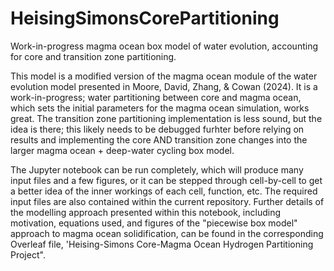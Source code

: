 # HeisingSimonsCorePartitioning
Work-in-progress magma ocean box model of water evolution, accounting for core and transition zone partitioning.

This model is a modified version of the magma ocean module of the water evolution model presented in Moore, David, Zhang, & Cowan (2024). It is a work-in-progress; water partitioning between core and magma ocean, which sets the initial parameters for the magma ocean simulation, works great. The transition zone partitioning implementation is less sound, but the idea is there; this likely needs to be debugged furhter before relying on results and implementing the core AND transition zone changes into the larger magma ocean + deep-water cycling box model.

The Jupyter notebook can be run completely, which will produce many input files and a few figures, or it can be stepped through cell-by-cell to get a better idea of the inner workings of each cell, function, etc. The required input files are also contained within the current repository. Further details of the modelling approach presented within this notebook, including motivation, equations used, and figures of the "piecewise box model" approach to magma ocean solidification, can be found in the corresponding Overleaf file, 'Heising-Simons Core-Magma Ocean Hydrogen Partitioning Project". 
